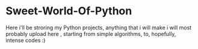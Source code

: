 # Sweet-World-Of-Python

Here i'll be stroring my Python projects, anything that i will make i will most probably upload here , starting from simple algorithms, to, hopefully, intense codes :)
